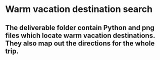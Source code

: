# Warm vacation destination search

## The deliverable folder contain Python and png files which locate warm vacation destinations. They also map out the directions for the whole trip.

